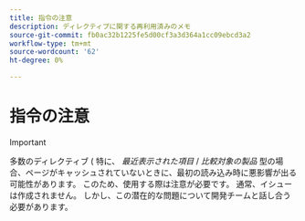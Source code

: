 ```yaml
---
title: 指令の注意
description: ディレクティブに関する再利用済みのメモ
source-git-commit: fb0ac32b1225fe5d00cf3a3d364a1cc09ebcd3a2
workflow-type: tm+mt
source-wordcount: '62'
ht-degree: 0%

---
```


# 指令の注意

>[!IMPORTANT]
>
>多数のディレクティブ ( 特に、 _最近表示された項目_ / _比較対象の製品_ 型の場合、ページがキャッシュされていないときに、最初の読み込み時に悪影響が出る可能性があります。 このため、使用する際は注意が必要です。 通常、イシューは作成されません。 しかし、この潜在的な問題について開発チームと話し合う必要があります。
